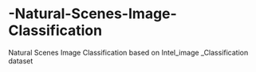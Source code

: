 # -Natural-Scenes-Image-Classification
 Natural Scenes Image Classification based on Intel_image _Classification dataset

